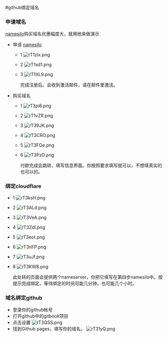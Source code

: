 #github绑定域名

### 申请域名

[namesilo](https://www.namesilo.com/)购买域名优惠幅度大，就用他来做演示

- 申请 [namesilo](https://www.namesilo.com/)

	- 1 ![rT1zIx.png](https://s3.ax1x.com/2020/12/28/rT1zIx.png)
	- 2 ![rT1xd1.png](https://s3.ax1x.com/2020/12/28/rT1xd1.png)
	- 3 ![rT1XL9.png](https://s3.ax1x.com/2020/12/28/rT1XL9.png)

	  完成注册后。会收到激活邮件，请在邮件里激活。

- 购买域名

	- 1 ![rT3pi6.png](https://s3.ax1x.com/2020/12/28/rT3pi6.png)
	- 2 ![rT1vZR.png](https://s3.ax1x.com/2020/12/28/rT1vZR.png)
	- 3 ![rT39JK.png](https://s3.ax1x.com/2020/12/28/rT39JK.png)
	- 4 ![rT3CRO.png](https://s3.ax1x.com/2020/12/28/rT3CRO.png)
	- 5 ![rT3FQe.png](https://s3.ax1x.com/2020/12/28/rT3FQe.png)
	- 6 ![rT3PzD.png](https://s3.ax1x.com/2020/12/28/rT3PzD.png)

	  付款完成会跳转，填写信息界面。你按照要求填写就可以，不想填真实的也可以的。

### 绑定cloudflare

- 1 ![rT3ksH.png](https://s3.ax1x.com/2020/12/28/rT3ksH.png)
- 2 ![rT3ALd.png](https://s3.ax1x.com/2020/12/28/rT3ALd.png)
- 3 ![rT3VeA.png](https://s3.ax1x.com/2020/12/28/rT3VeA.png)
- 4 ![rT3ZdI.png](https://s3.ax1x.com/2020/12/28/rT3ZdI.png)
- 5 ![rT3eot.png](https://s3.ax1x.com/2020/12/28/rT3eot.png)
- 6 ![rT3nFP.png](https://s3.ax1x.com/2020/12/28/rT3nFP.png)
- 7 ![rT3uJf.png](https://s3.ax1x.com/2020/12/28/rT3uJf.png)
- 8 ![rT3KW8.png](https://s3.ax1x.com/2020/12/28/rT3KW8.png)

  此处转的页面会提供两个nameserver，你把它填写在第四步namesilo中。按提示完成绑定。等待绑定的时间可能几分钟，也可能几个小时。

### 域名绑定github

- 登录你的github帐号 
- 打开github中的gitbook项目
- 点击设置 ![rT3QSS.png](https://s3.ax1x.com/2020/12/28/rT3QSS.png)
- 找到Github pages，填写你的域名。 ![rT31yQ.png](https://s3.ax1x.com/2020/12/28/rT31yQ.png)